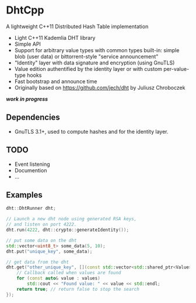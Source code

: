 DhtCpp
===
A lightweight C++11 Distributed Hash Table implementation

 * Light C++11 Kademlia DHT library
 * Simple API
 * Support for arbitrary value types with common types built-in: simple blob (user data) or bittorrent-style "service announcement"
 * "Identity" layer with data signature and encryption (using GnuTLS)
 * Value edition authentified by the identity layer or with custom per-value-type hooks
 * Fast bootstrap and announce time
 * Originally based on https://github.com/jech/dht by Juliusz Chroboczek

***work in progress***

Dependencies
-
- GnuTLS 3.1+, used to compute hashes and for the identity layer.

TODO
-
 * Event listening
 * Documention
 * ...

Examples
-
```c++
dht::DhtRunner dht;

// Launch a new dht node using generated RSA keys,
// and listen on port 4222.
dht.run(4222, dht::crypto::generateIdentity());

// put some data on the dht
std::vector<uint8_t> some_data(5, 10);
dht.put("unique_key", some_data);

// get data from the dht
dht.get("other_unique_key", [](const std::vector<std::shared_ptr<Value>>& values) {
    // Callback called when values are found
    for (const auto& value : values)
        std::cout << "Found value: " << value << std::endl;
    return true; // return false to stop the search
});

```
